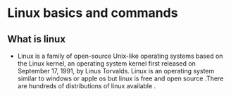 # Linux basics and commands 

## What is linux

- Linux is a family of open-source Unix-like operating systems based on the Linux kernel, an operating system kernel first released on September 17, 1991, by Linus Torvalds.
  Linux is an operating system similar to windows or apple os but linux is free and open source .There are hundreds of distributions of linux available .

  
